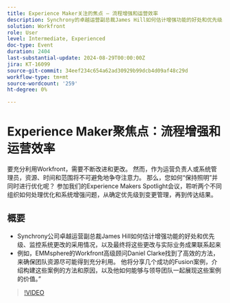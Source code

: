 ```yaml
---
title: Experience Maker关注的焦点 — 流程增强和运营效率
description: Synchrony的卓越运营副总裁James Hill如何估计增强功能的好处和优先级、监控系统更改的采用情况并最终将这些更改与实际业务成果联系起来。EMMsphere的Workfront高级顾问Daniel Clarke发现效率的原因示例，旨在确保团队资源尽可能分散。 他将分享几个成功的Fusion案例，介绍构建这些案例的方法和原因，以及他如何能够与领导团队一起展现这些案例的价值。”
solution: Workfront
role: User
level: Intermediate, Experienced
doc-type: Event
duration: 2404
last-substantial-update: 2024-08-29T00:00:00Z
jira: KT-16099
source-git-commit: 34eef234c654a62ad30929b99dcb4d09af48c29d
workflow-type: tm+mt
source-wordcount: '259'
ht-degree: 0%

---
```



# Experience Maker聚焦点：流程增强和运营效率

要充分利用Workfront，需要不断改进和更改。 然而，作为运营负责人或系统管理员，资源、时间和范围将不可避免地争夺注意力。 那么，您如何“保持照明”并同时进行优化呢？ 参加我们的Experience Makers Spotlight会议，聆听两个不同组织如何处理优化和系统增强问题，从确定优先级到变更管理，再到传达结果。

## 概要

* Synchrony公司卓越运营副总裁James Hill如何估计增强功能的好处和优先级、监控系统更改的采用情况，以及最终将这些更改与实际业务成果联系起来
* 例如，EMMsphere的Workfront高级顾问Daniel Clarke找到了高效的方法，来确保团队资源尽可能得到充分利用。 他将分享几个成功的Fusion案例，介绍构建这些案例的方法和原因，以及他如何能够与领导团队一起展现这些案例的价值。”

>[!VIDEO](https://video.tv.adobe.com/v/3433199/?learn=on)
